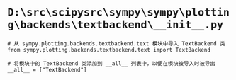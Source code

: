 # `D:\src\scipysrc\sympy\sympy\plotting\backends\textbackend\__init__.py`

```
# 从 sympy.plotting.backends.textbackend.text 模块中导入 TextBackend 类
from sympy.plotting.backends.textbackend.text import TextBackend

# 将模块中的 TextBackend 类添加到 __all__ 列表中，以便在模块被导入时被导出
__all__ = ["TextBackend"]
```